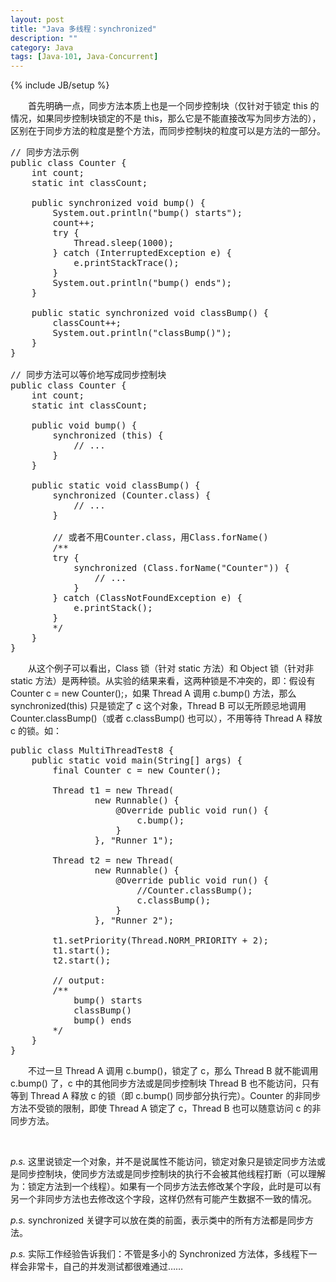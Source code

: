 ```yaml
---
layout: post
title: "Java 多线程：synchronized"
description: ""
category: Java
tags: [Java-101, Java-Concurrent]
---
```

{% include JB/setup %}

　　首先明确一点，同步方法本质上也是一个同步控制块（仅针对于锁定 this 的情况，如果同步控制块锁定的不是 this，那么它是不能直接改写为同步方法的），区别在于同步方法的粒度是整个方法，而同步控制块的粒度可以是方法的一部分。

<pre class="prettyprint linenums">
// 同步方法示例  
public class Counter {  
	int count;  
	static int classCount;  
	  
	public synchronized void bump() {  
		System.out.println("bump() starts");  
		count++;  
		try {  
			Thread.sleep(1000);  
		} catch (InterruptedException e) {  
			e.printStackTrace();  
		}  
		System.out.println("bump() ends");  
	}  
	  
	public static synchronized void classBump() {  
		classCount++;  
		System.out.println("classBump()");  
	}  
}  
  
// 同步方法可以等价地写成同步控制块  
public class Counter {  
	int count;  
	static int classCount;  
	  
	public void bump() {  
		synchronized (this) {  
			// ...  
		}  
	}  
	  
	public static void classBump() {  
		synchronized (Counter.class) {  
			// ...  
		}  
		  
		// 或者不用Counter.class，用Class.forName()  
		/** 
		try { 
			synchronized (Class.forName("Counter")) { 
				// ... 
			} 
		} catch (ClassNotFoundException e) { 
			e.printStack(); 
		} 
		*/  
	}  
}  
</pre>

　　从这个例子可以看出，Class 锁（针对 static 方法）和 Object 锁（针对非 static 方法）是两种锁。从实验的结果来看，这两种锁是不冲突的，即：假设有 Counter c = new Counter();，如果 Thread A 调用 c.bump() 方法，那么 synchronized(this) 只是锁定了 c 这个对象，Thread B 可以无所顾忌地调用 Counter.classBump()（或者 c.classBump() 也可以），不用等待 Thread A 释放 c 的锁。如：

<pre class="prettyprint linenums">
public class MultiThreadTest8 {  
	public static void main(String[] args) {  
		final Counter c = new Counter();  
		  
		Thread t1 = new Thread(  
				new Runnable() {  
					@Override public void run() {  
						c.bump();  
					}  
				}, "Runner 1");  
		  
		Thread t2 = new Thread(  
				new Runnable() {  
					@Override public void run() {  
						//Counter.classBump();  
						c.classBump();  
					}  
				}, "Runner 2");  
		  
		t1.setPriority(Thread.NORM_PRIORITY + 2);  
		t1.start();  
		t2.start();  
		  
		// output:   
		/** 
			bump() starts 
			classBump() 
			bump() ends      
		*/  
	}  
}  
</pre>

　　不过一旦 Thread A 调用 c.bump()，锁定了 c，那么 Thread B 就不能调用 c.bump() 了，c 中的其他同步方法或是同步控制块 Thread B 也不能访问，只有等到 Thread A 释放 c 的锁（即 c.bump() 同步部分执行完）。Counter 的非同步方法不受锁的限制，即使 Thread A 锁定了 c，Thread B 也可以随意访问 c 的非同步方法。

<br/>

_p.s._ 这里说锁定一个对象，并不是说属性不能访问，锁定对象只是锁定同步方法或是同步控制块，使同步方法或是同步控制块的执行不会被其他线程打断（可以理解为：锁定方法到一个线程）。如果有一个同步方法去修改某个字段，此时是可以有另一个非同步方法也去修改这个字段，这样仍然有可能产生数据不一致的情况。  

_p.s._ synchronized 关键字可以放在类的前面，表示类中的所有方法都是同步方法。

_p.s._ 实际工作经验告诉我们：不管是多小的 Synchronized 方法体，多线程下一样会非常卡，自己的并发测试都很难通过……